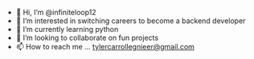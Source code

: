 - 👋 Hi, I’m @infiniteloop12
- 👀 I’m interested in switching careers to become a backend developer
- 🌱 I’m currently learning python
- 💞️ I’m looking to collaborate on fun projects
- 📫 How to reach me ... tylercarrollegnieer@gmail.com

